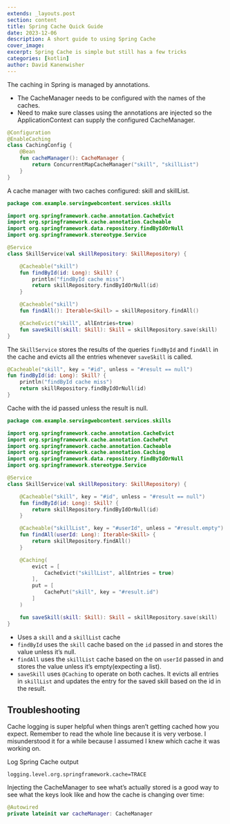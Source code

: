 ```yaml
---
extends: _layouts.post
section: content
title: Spring Cache Quick Guide
date: 2023-12-06
description: A short guide to using Spring Cache
cover_image: 
excerpt: Spring Cache is simple but still has a few tricks
categories: [kotlin]
author: David Kanenwisher
---
```


The caching in Spring is managed by annotations.
* The CacheManager needs to be configured with the names of the caches.
* Need to make sure classes using the annotations are injected so the ApplicationContext can supply the configured CacheManager.

```kotlin
@Configuration
@EnableCaching
class CachingConfig {
    @Bean
    fun cacheManager(): CacheManager {
        return ConcurrentMapCacheManager("skill", "skillList")
    }
}
```
A cache manager with two caches configured: skill and skillList.

```kotlin
package com.example.servingwebcontent.services.skills

import org.springframework.cache.annotation.CacheEvict
import org.springframework.cache.annotation.Cacheable
import org.springframework.data.repository.findByIdOrNull
import org.springframework.stereotype.Service

@Service
class SkillService(val skillRepository: SkillRepository) {

    @Cacheable("skill")
    fun findById(id: Long): Skill? {
        println("findById cache miss")
        return skillRepository.findByIdOrNull(id)
    }

    @Cacheable("skill")
    fun findAll(): Iterable<Skill> = skillRepository.findAll()

    @CacheEvict("skill", allEntries=true)
    fun saveSkill(skill: Skill): Skill = skillRepository.save(skill)
}
```
The `SkillService` stores the results of the queries `findById` and `findAll` in the cache and evicts all the entries whenever `saveSkill` is called.


```kotlin
@Cacheable("skill", key = "#id", unless = "#result == null")
fun findById(id: Long): Skill? {
    println("findById cache miss")
    return skillRepository.findByIdOrNull(id)
}
```
Cache with the id passed unless the result is null.


```kotlin
package com.example.servingwebcontent.services.skills

import org.springframework.cache.annotation.CacheEvict
import org.springframework.cache.annotation.CachePut
import org.springframework.cache.annotation.Cacheable
import org.springframework.cache.annotation.Caching
import org.springframework.data.repository.findByIdOrNull
import org.springframework.stereotype.Service

@Service
class SkillService(val skillRepository: SkillRepository) {

    @Cacheable("skill", key = "#id", unless = "#result == null")
    fun findById(id: Long): Skill? {
        return skillRepository.findByIdOrNull(id)
    }

    @Cacheable("skillList", key = "#userId", unless = "#result.empty")
    fun findAll(userId: Long): Iterable<Skill> {
        return skillRepository.findAll()
    }

    @Caching(
        evict = [
            CacheEvict("skillList", allEntries = true)
        ],
        put = [
            CachePut("skill", key = "#result.id")
        ]
    )

    fun saveSkill(skill: Skill): Skill = skillRepository.save(skill)
}
```

* Uses a `skill` and a `skillList` cache
* `findById` uses the `skill` cache based on the `id` passed in and stores the value unless it’s null.
* `findAll` uses the `skillList` cache based on the on `userId` passed in and stores the value unless it’s empty(expecting a list).
* `saveSkill` uses `@Caching` to operate on both caches. It evicts all entries in `skillList` and updates the entry for the saved skill based on the id in the result.

## Troubleshooting
Cache logging is super helpful when things aren’t getting cached how you expect. Remember to read the whole line because it is very verbose. I misunderstood it for a while because I assumed I knew which cache it was working on.

Log Spring Cache output
```text
logging.level.org.springframework.cache=TRACE
```

Injecting the CacheManager to see what’s actually stored is a good way to see what the keys look like and how the cache is changing over time:
```kotlin
@Autowired
private lateinit var cacheManager: CacheManager
```
